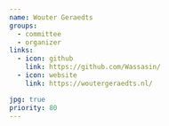 ```yaml
---
name: Wouter Geraedts
groups:
  - committee
  - organizer
links:
  - icon: github
    link: https://github.com/Wassasin/
  - icon: website
    link: https://woutergeraedts.nl/

jpg: true
priority: 80
---
```

